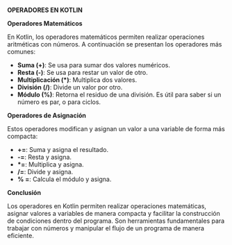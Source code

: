 **OPERADORES EN KOTLIN**

 **Operadores Matemáticos**

En Kotlin, los operadores matemáticos permiten realizar operaciones aritméticas con números. A continuación se presentan los operadores más comunes:

* **Suma (+)**: Se usa para sumar dos valores numéricos.
* **Resta (-)**: Se usa para restar un valor de otro.
* **Multiplicación (\*)**: Multiplica dos valores.
* **División (/)**: Divide un valor por otro.
* **Módulo (%)**: Retorna el residuo de una división. Es útil para saber si un número es par, o para ciclos.

 **Operadores de Asignación**

Estos operadores modifican y asignan un valor a una variable de forma más compacta:

* **+=**: Suma y asigna el resultado.
* **-=**: Resta y asigna.
* **\*=**: Multiplica y asigna.
* **/=**: Divide y asigna.
* **% =**: Calcula el módulo y asigna.

**Conclusión**

Los operadores en Kotlin permiten realizar operaciones matemáticas, asignar valores a variables de manera compacta y facilitar la construcción de condiciones dentro del programa. Son herramientas fundamentales para trabajar con números y manipular el flujo de un programa de manera eficiente.

